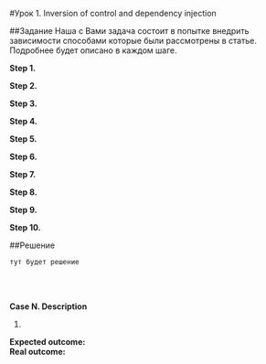 #Урок 1. Inversion of control and dependency injection

##Задание
Наша с Вами задача состоит в попытке внедрить зависимости способами которые были рассмотрены в статье. Подробнее будет описано в каждом шаге.


**Step 1.**

**Step 2.**

**Step 3.**

**Step 4.**

**Step 5.**

**Step 6.**

**Step 7.**

**Step 8.**

**Step 9.**

**Step 10.**

##Решение
~~~~
тут будет решение
~~~~

<br>
<br>

**Case N. Description**

1.


**Expected outcome:**
<br>
**Real outcome:**

<br>
<br>